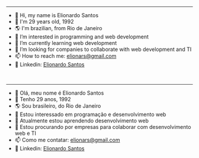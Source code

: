 ----

- 👋 Hi, my name is Elionardo Santos
- 🙈 I'm 29 years old, 1992
- 🌎 I'm brazilian, from Rio de Janeiro
- 👀 I’m interested in programming and web development
- 🌱 I’m currently learning web development
- 💞️ I’m looking for companies to collaborate with web development and TI
- 📫 How to reach me: elionars@gmail.com
- 👔 Linkedin: <a href="https://www.linkedin.com/in/elionardo-silva-dos-santos-7996b8187" target="blank">Elionardo Santos</a>


<br>


<hr>

- 👋 Olá, meu nome é Elionardo Santos
- 🙈 Tenho 29 anos, 1992
- 🌎 Sou brasileiro, do Rio de Janeiro
- 👀 Estou interessado em programação e desenvolvimento web
- 🌱 Atualmente estou aprendendo desenvolvimento web
- 💞️ Estou procurando por empresas para colaborar com desenvolvimento web e TI
- 📫 Como me contatar: elionars@gmail.com
- 👔 Linkedin: <a href="https://www.linkedin.com/in/elionardo-silva-dos-santos-7996b8187" target="blank">Elionardo Santos</a>

<!---
Ellionardo/Ellionardo is a ✨ special ✨ repository because its `README.md` (this file) appears on your GitHub profile.
You can click the Preview link to take a look at your changes.
--->
